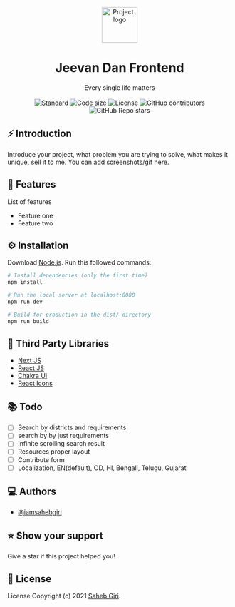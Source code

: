 <p align="center">
  <a href="https://jeevan-dan.vercel.app/">
    <img alt="Project logo" height="80" src="https://raw.githubusercontent.com/iamsahebgiri/jeevan-dan/main/public/favicon/jeevan-dan.svg">
  </a>
</p>
<h1 align="center">Jeevan Dan Frontend</h1>

<div align="center">
Every single life matters
</div>

<br />

<div align="center">
  <a href="https://standardjs.com">
    <img src="https://img.shields.io/badge/code%20style-standard-brightgreen.svg?style=flat-square"
      alt="Standard" />
  </a>
  
  <img src="https://img.shields.io/github/languages/code-size/iamsahebgiri/jeevan-dan?style=flat-square" alt="Code size" />

  <img src="https://img.shields.io/github/license/iamsahebgiri/jeevan-dan?style=flat-square" alt="License" />

  <img alt="GitHub contributors" src="https://img.shields.io/github/contributors/iamsahebgiri/jeevan-dan?style=flat-square">

  <img alt="GitHub Repo stars" src="https://img.shields.io/github/stars/iamsahebgiri/jeevan-dan?style=social">
</div>

## ⚡️ Introduction

Introduce your project, what problem you are trying to solve, what makes it unique, sell it to me. You can add screenshots/gif here.

## 🎯 Features

List of features

- Feature one
- Feature two

## ⚙️ Installation

Download [Node.js](https://nodejs.org/en/download/).
Run this followed commands:

```bash
# Install dependencies (only the first time)
npm install

# Run the local server at localhost:8080
npm run dev

# Build for production in the dist/ directory
npm run build
```

## 🌱 Third Party Libraries

- [Next JS](https://nextjs.org/)
- [React JS](https://reactjs.org/)
- [Chakra UI](https://chakra-ui.com/)
- [React Icons](https://react-icons.github.io/react-icons/)

## 📚️ Todo

- [ ] Search by districts and requirements
- [ ] search by by just requirements
- [ ] Infinite scrolling search result
- [ ] Resources proper layout
- [ ] Contribute form
- [ ] Localization, EN(default), OD, HI, Bengali, Telugu, Gujarati

## ‎‍💻 Authors

- [@iamsahebgiri](https://github.com/iamsahebgiri)

## ⭐️ Show your support

Give a star if this project helped you!

## 📃️ License

 License Copyright (c) 2021 [Saheb Giri](https://github.com/iamsahebgiri).

